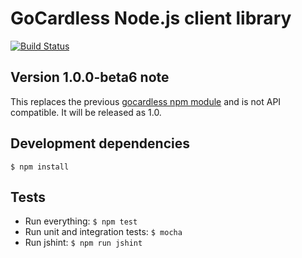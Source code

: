 # GoCardless Node.js client library

[![Build Status](https://travis-ci.org/gocardless/gocardless-node.png)](https://travis-ci.org/gocardless/gocardless-node)

## Version 1.0.0-beta6 note

This replaces the previous [gocardless npm module](https://npmjs.org/package/gocardless/0.1.1) and is not API compatible. It will be released as 1.0.

## Development dependencies
```shell
$ npm install
```

## Tests

- Run everything: `$ npm test`
- Run unit and integration tests: `$ mocha`
- Run jshint: `$ npm run jshint`
